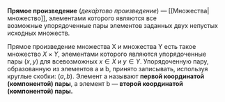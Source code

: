 **Прямое произведение** (*дека́ртово произведение*) — [[Множества|множество]], элементами которого являются все возможные упорядоченные пары элементов заданных двух непустых исходных множеств.

Прямое произведение множества X и множества Y есть такое множество $X \times Y$, элементами которого являются упорядоченные пары $(x, y)$ для всевозможных $x \in X$ и $y \in Y$. Упорядоченную пару, образованную из элементов a и b, принято записывать, используя круглые скобки: $(a,b)$. Элемент a называют **первой координатой (компонентой) пары**, а элемент b — **второй координатой (компонентой) пары.**